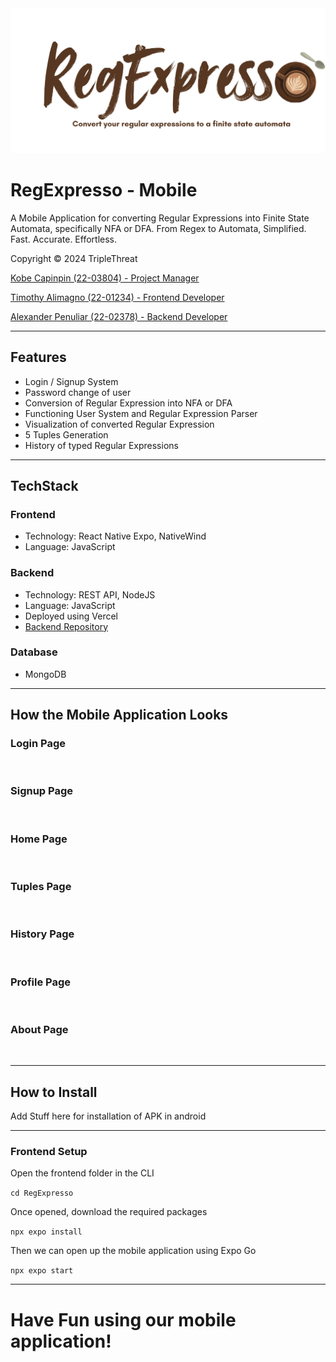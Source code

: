 <div align="center">
    <img src="https://github.com/VinnRe/RegExpresso/blob/main/frontend/src/assets/header_reg_expresso.svg">
</div>

# RegExpresso - Mobile

A Mobile Application for converting Regular Expressions into Finite State Automata, specifically NFA or DFA. 
From Regex to Automata, Simplified.
Fast. Accurate. Effortless.

Copyright © 2024 TripleThreat

[Kobe Capinpin (22-03804) - Project Manager](https://github.com/VinnRe)

[Timothy Alimagno (22-01234) - Frontend Developer](https://github.com/mothy-08)

[Alexander Penuliar (22-02378) - Backend Developer](https://github.com/Exuille)

---

## Features

- Login / Signup System
- Password change of user
- Conversion of Regular Expression into NFA or DFA
- Functioning User System and Regular Expression Parser
- Visualization of converted Regular Expression
- 5 Tuples Generation
- History of typed Regular Expressions

---

## TechStack

### Frontend
 - Technology: React Native Expo, NativeWind
 - Language: JavaScript

### Backend
 - Technology: REST API, NodeJS
 - Language: JavaScript
 - Deployed using Vercel
 - [Backend Repository](https://github.com/VinnRe/RegExpresso-Mobile-Backend-Vercel)

### Database
- MongoDB

---

## How the Mobile Application Looks

### Login Page

![]()

### Signup Page

![]()

### Home Page

![]()

### Tuples Page

![]()

### History Page

![]()

### Profile Page

![]()

### About Page

![]()

---

## How to Install

Add Stuff here for installation of APK in android

---

### Frontend Setup

Open the frontend folder in the CLI

`cd RegExpresso`

Once opened, download the required packages

`npx expo install`


Then we can open up the mobile application using Expo Go

`npx expo start`

---

# Have Fun using our mobile application!
